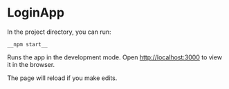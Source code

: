 # LoginApp

In the project directory, you can run:

```
__npm start__
```
Runs the app in the development mode.
Open [http://localhost:3000](http://localhost:3000) to view it in the browser.

The page will reload if you make edits.
